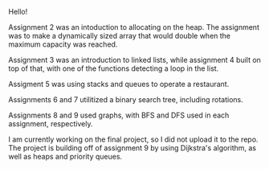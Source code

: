 Hello!

Assignment 2 was an intoduction to allocating on the heap. The assignment was to make a dynamically sized array that would double when the maximum capacity was reached.

Assignment 3 was an introduction to linked lists, while assignment 4 built on top of that, with one of the functions detecting a loop in the list.

Assigment 5 was using stacks and queues to operate a restaurant.

Assignments 6 and 7 utilitized a binary search tree, including rotations.

Assignments 8 and 9 used graphs, with BFS and DFS used in each assignment, respectively.

I am currently working on the final project, so I did not upload it to the repo. The project is building off of assignment 9 by using Dijkstra's algorithm, as well as heaps and priority queues.

